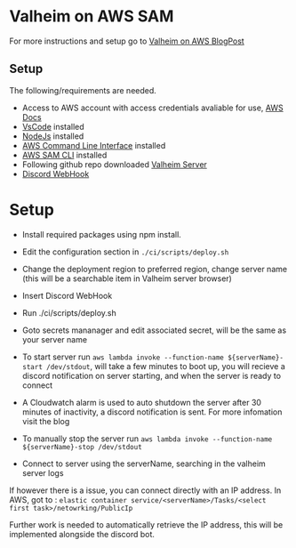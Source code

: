 # Valheim on AWS SAM
For more instructions and setup go to [Valheim on AWS BlogPost]()


## Setup
The following/requirements are needed.
- Access to AWS account with access credentials avaliable for use,  [AWS Docs](https://docs.aws.amazon.com/cli/latest/userguide/cli-configure-files.html)
- [VsCode](https://code.visualstudio.com) installed
- [NodeJs](https://nodejs.org/en/download/) installed
- [AWS Command Line Interface](https://aws.amazon.com/cli/) installed
- [AWS SAM CLI](https://docs.aws.amazon.com/serverless-application-model/latest/developerguide/serverless-sam-cli-install.html) installed
- Following github repo downloaded [Valheim Server](https://github.com/JMiocevich/valheim_server_aws_ts)
- [Discord WebHook](https://support.discord.com/hc/en-us/articles/228383668-Intro-to-Webhooks)

# Setup
- Install required packages using npm install.
- Edit the configuration section in `./ci/scripts/deploy.sh`
- Change the deployment region to preferred region, change server name (this will be a searchable item in Valheim server browser)
- Insert Discord WebHook
- Run ./ci/scripts/deploy.sh
- Goto secrets mananager and edit associated secret, will be the same as your server name
- To start server run `aws lambda invoke --function-name ${serverName}-start /dev/stdout`, will take a few minutes to boot up, you will recieve a discord notification on server starting, and when the server is ready to connect
- A Cloudwatch alarm is used to auto shutdown the server after 30 minutes of inactivity, a discord notification is sent. For more infomation visit the blog
- To manually stop the server run `aws lambda invoke --function-name ${serverName}-stop /dev/stdout`

- Connect to server using the serverName, searching in the valheim server logs

If however there is a issue, you can connect directly with an IP address.
In AWS, got to : `elastic container service/<serverName>/Tasks/<select first task>/netowrking/PublicIp`

Further work is needed to automatically retrieve the IP address, this will be implemented alongside the discord bot.




